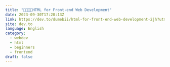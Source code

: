 ```yaml
---
title: "👨🏾‍💻🚀HTML for Front-end Web Development"
date: 2023-09-30T17:20:13Z
link: https://dev.to/dumebii/html-for-front-end-web-development-2jh?utm_medium=RSS&utm_source=news.12bit.vn
site: dev.to
language: English
category:
  - webdev
  - html
  - beginners
  - frontend
draft: false
---
```

